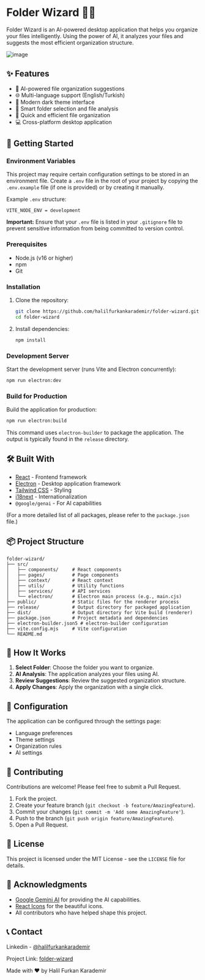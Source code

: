 # Folder Wizard 🧙‍♂️

Folder Wizard is an AI-powered desktop application that helps you organize your files intelligently. Using the power of AI, it analyzes your files and suggests the most efficient organization structure.

![image](https://github.com/user-attachments/assets/212df12d-620d-4e6a-9cf5-225a31300310)

## ✨ Features

-   🤖 AI-powered file organization suggestions
-   🌐 Multi-language support (English/Turkish)
-   🎨 Modern dark theme interface
-   📁 Smart folder selection and file analysis
-   🚀 Quick and efficient file organization
-   💻 Cross-platform desktop application

## 🚀 Getting Started

### Environment Variables

This project may require certain configuration settings to be stored in an environment file. Create a `.env` file in the root of your project by copying the `.env.example` file (if one is provided) or by creating it manually.

Example `.env` structure:

```
VITE_NODE_ENV = development
```

**Important:** Ensure that your `.env` file is listed in your `.gitignore` file to prevent sensitive information from being committed to version control.

### Prerequisites

-   Node.js (v16 or higher)
-   npm
-   Git

### Installation

1.  Clone the repository:

    ```bash
    git clone https://github.com/halilfurkankarademir/folder-wizard.git
    cd folder-wizard
    ```

2.  Install dependencies:

    ```bash
    npm install
    ```

### Development Server

Start the development server (runs Vite and Electron concurrently):

```bash
npm run electron:dev
```

### Build for Production

Build the application for production:

```bash
npm run electron:build
```

This command uses `electron-builder` to package the application. The output is typically found in the `release` directory.

## 🛠️ Built With

-   [React](https://reactjs.org/) - Frontend framework
-   [Electron](https://www.electronjs.org/) - Desktop application framework
-   [Tailwind CSS](https://tailwindcss.com/) - Styling
-   [i18next](https://www.i18next.com/) - Internationalization
-   `@google/genai` - For AI capabilities

(For a more detailed list of all packages, please refer to the `package.json` file.)

## 📦 Project Structure

```
folder-wizard/
├── src/
│   ├── components/     # React components
│   ├── pages/          # Page components
│   ├── context/        # React context
│   ├── utils/          # Utility functions
│   ├── services/       # API services
│   └── electron/       # Electron main process (e.g., main.cjs)
├── public/             # Static files for the renderer process
├── release/            # Output directory for packaged application
├── dist/               # Output directory for Vite build (renderer)
├── package.json        # Project metadata and dependencies
├── electron-builder.json5 # electron-builder configuration
├── vite.config.mjs     # Vite configuration
└── README.md
```

## 🎯 How It Works

1.  **Select Folder**: Choose the folder you want to organize.
2.  **AI Analysis**: The application analyzes your files using AI.
3.  **Review Suggestions**: Review the suggested organization structure.
4.  **Apply Changes**: Apply the organization with a single click.

## 🔧 Configuration

The application can be configured through the settings page:

-   Language preferences
-   Theme settings
-   Organization rules
-   AI settings

## 🤝 Contributing

Contributions are welcome! Please feel free to submit a Pull Request.

1.  Fork the project.
2.  Create your feature branch (`git checkout -b feature/AmazingFeature`).
3.  Commit your changes (`git commit -m 'Add some AmazingFeature'`).
4.  Push to the branch (`git push origin feature/AmazingFeature`).
5.  Open a Pull Request.

## 📝 License

This project is licensed under the MIT License - see the `LICENSE` file for details.

## 🙏 Acknowledgments

-   [Google Gemini AI](https://deepmind.google/technologies/gemini/) for providing the AI capabilities.
-   [React Icons](https://react-icons.github.io/react-icons/) for the beautiful icons.
-   All contributors who have helped shape this project.

## 📞 Contact

Linkedin - [@halilfurkankarademir](https://www.linkedin.com/in/halilfurkankarademir/)

Project Link: [folder-wizard](https://github.com/halilfurkankarademir/folder-wizard)

Made with ❤️ by Halil Furkan Karademir

